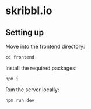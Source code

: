 # skribbl.io

## Setting up

Move into the frontend directory:
```
cd frontend
```

Install the required packages:
```
npm i
```

Run the server locally:
```
npm run dev
```
